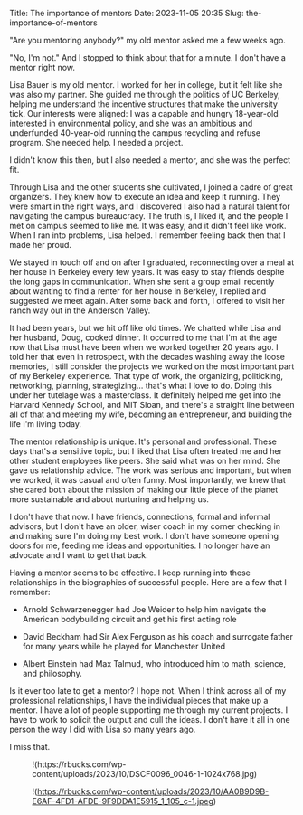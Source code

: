 Title: The importance of mentors
Date: 2023-11-05 20:35
Slug: the-importance-of-mentors

"Are you mentoring anybody?" my old mentor asked me a few weeks ago.

"No, I'm not." And I stopped to think about that for a minute. I don't have a mentor right now.

Lisa Bauer is my old mentor. I worked for her in college, but it felt like she was also my partner. She guided me through the politics of UC Berkeley, helping me understand the incentive structures that make the university tick. Our interests were aligned: I was a capable and hungry 18-year-old interested in environmental policy, and she was an ambitious and underfunded 40-year-old running the campus recycling and refuse program. She needed help. I needed a project.

I didn't know this then, but I also needed a mentor, and she was the perfect fit.

Through Lisa and the other students she cultivated, I joined a cadre of great organizers. They knew how to execute an idea and keep it running. They were smart in the right ways, and I discovered I also had a natural talent for navigating the campus bureaucracy. The truth is, I liked it, and the people I met on campus seemed to like me. It was easy, and it didn't feel like work. When I ran into problems, Lisa helped. I remember feeling back then that I made her proud.

We stayed in touch off and on after I graduated, reconnecting over a meal at her house in Berkeley every few years. It was easy to stay friends despite the long gaps in communication. When she sent a group email recently about wanting to find a renter for her house in Berkeley, I replied and suggested we meet again. After some back and forth, I offered to visit her ranch way out in the Anderson Valley. 

It had been years, but we hit off like old times. We chatted while Lisa and her husband, Doug, cooked dinner. It occurred to me that I'm at the age now that Lisa must have been when we worked together 20 years ago. I told her that even in retrospect, with the decades washing away the loose memories, I still consider the projects we worked on the most important part of my Berkeley experience. That type of work, the organizing, politicking, networking, planning, strategizing... that's what I love to do. Doing this under her tutelage was a masterclass. It definitely helped me get into the Harvard Kennedy School, and MIT Sloan, and there's a straight line between all of that and meeting my wife, becoming an entrepreneur, and building the life I'm living today. 

The mentor relationship is unique. It's personal and professional. These days that's a sensitive topic, but I liked that Lisa often treated me and her other student employees like peers. She said what was on her mind. She gave us relationship advice. The work was serious and important, but when we worked, it was casual and often funny. Most importantly, we knew that she cared both about the mission of making our little piece of the planet more sustainable and about nurturing and helping us.  

I don't have that now. I have friends, connections, formal and informal advisors, but I don't have an older, wiser coach in my corner checking in and making sure I'm doing my best work. I don't have someone opening doors for me, feeding me ideas and opportunities. I no longer have an advocate and I want to get that back. 

Having a mentor seems to be effective. I keep running into these relationships in the biographies of successful people. Here are a few that I remember:

- Arnold Schwarzenegger had Joe Weider to help him navigate the American bodybuilding circuit and get his first acting role

- David Beckham had Sir Alex Ferguson as his coach and surrogate father for many years while he played for Manchester United

- Albert Einstein had Max Talmud, who introduced him to math, science, and philosophy.

Is it ever too late to get a mentor? I hope not. When I think across all of my professional relationships, I have the individual pieces that make up a mentor. I have a lot of people supporting me through my current projects. I have to work to solicit the output and cull the ideas. I don't have it all in one person the way I did with Lisa so many years ago. 

I miss that.

<figure class="wp-block-image size-large">!(https://rbucks.com/wp-content/uploads/2023/10/DSCF0096_0046-1-1024x768.jpg)

!(https://rbucks.com/wp-content/uploads/2023/10/AA0B9D9B-E6AF-4FD1-AFDE-9F9DDA1E5915_1_105_c-1.jpeg)
</figure>